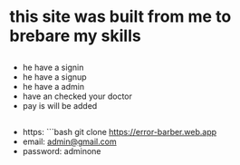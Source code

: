 # this site was built from me to brebare my skills
##
- he have a signin 
- he have a signup
- he have a admin
- have an checked your doctor
- pay is will be added
  ##
 - https: ```bash
git clone https://error-barber.web.app
  - email: admin@gmail.com
  - password: adminone
   



